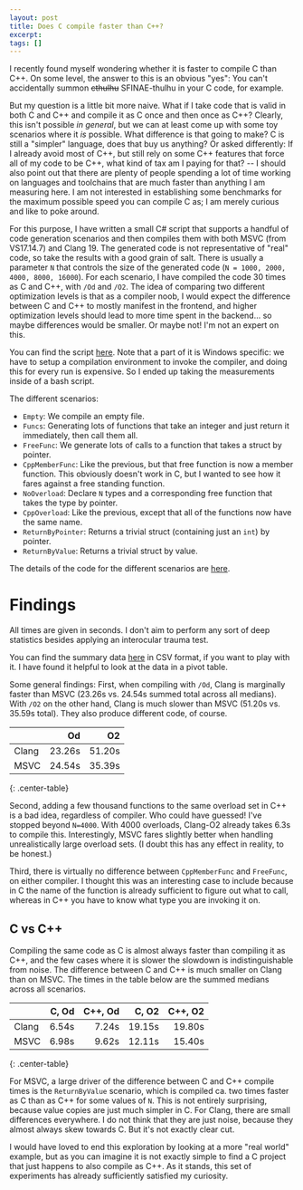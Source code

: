 ```yaml
---
layout: post
title: Does C compile faster than C++?
excerpt:
tags: []
---
```


I recently found myself wondering whether it is faster to compile C than C++. On some level, the answer to this is an obvious "yes": You can't accidentally summon ~~cthulhu~~ SFINAE-thulhu in your C code, for example.

But my question is a little bit more naive. What if I take code that is valid in both C and C++ and compile it as C once and then once as C++? Clearly, this isn't possible _in general_, but we can at least come up with some toy scenarios where it *is* possible. What difference is that going to make? C is still a "simpler" language, does that buy us anything? Or asked differently: If I already avoid most of C++, but still rely on some C++ features that force all of my code to be C++, what kind of tax am I paying for that? -- I should also point out that there are plenty of people spending a lot of time working on languages and toolchains that are much faster than anything I am measuring here. I am not interested in establishing some benchmarks for the maximum possible speed you can compile C as; I am merely curious and like to poke around.

For this purpose, I have written a small C# script that supports a handful of code generation scenarios and then compiles them with both MSVC (from VS17.14.7) and Clang 19. The generated code is not representative of "real" code, so take the results with a good grain of salt. There is usually a parameter `N` that controls the size of the generated code (`N = 1000, 2000, 4000, 8000, 16000`). For each scenario, I have compiled the code 30 times as C and C++, with `/Od` and `/O2`. The idea of comparing two different optimization levels is that as a compiler noob, I would expect the difference between C and C++ to mostly manifest in the frontend, and higher optimization levels should lead to more time spent in the backend... so maybe differences would be smaller. Or maybe not! I'm not an expert on this.

You can find the script [here](https://github.com/sschoener/c-vs-cpp-compile-times). Note that a part of it is Windows specific: we have to setup a compilation environment to invoke the compiler, and doing this for every run is expensive. So I ended up taking the measurements inside of a bash script.

The different scenarios:
 * `Empty`: We compile an empty file.
 * `Funcs`: Generating lots of functions that take an integer and just return it immediately, then call them all.
 * `FreeFunc`: We generate lots of calls to a function that takes a struct by pointer.
 * `CppMemberFunc`: Like the previous, but that free function is now a member function. This obviously doesn't work in C, but I wanted to see how it fares against a free standing function.
 * `NoOverload`: Declare `N` types and a corresponding free function that takes the type by pointer.
 * `CppOverload`: Like the previous, except that all of the functions now have the same name.
 * `ReturnByPointer`: Returns a trivial struct (containing just an `int`) by pointer.
 * `ReturnByValue`: Returns a trivial struct by value.

The details of the code for the different scenarios are [here](https://github.com/sschoener/c-vs-cpp-compile-times/blob/9ba361a484695438504ed0ac8199104dc910849b/Program.cs#L307).

# Findings
All times are given in seconds. I don't aim to perform any sort of deep statistics besides applying an interocular trauma test.

You can find the summary data [here](https://github.com/sschoener/c-vs-cpp-compile-times/blob/main/complete.csv) in CSV format, if you want to play with it. I have found it helpful to look at the data in a pivot table.

Some general findings: First, when compiling with `/Od`, Clang is marginally faster than MSVC (23.26s vs. 24.54s summed total across all medians). With `/O2` on the other hand, Clang is much slower than MSVC (51.20s vs. 35.59s total). They also produce different code, of course.


|      | Od    | O2     |
|------|------:|-------:|
|Clang |23.26s | 51.20s |
|MSVC  |24.54s | 35.39s |
{: .center-table}

Second, adding a few thousand functions to the same overload set in C++ is a bad idea, regardless of compiler. Who could have guessed! I've stopped beyond `N=4000`. With 4000 overloads, Clang-O2 already takes 6.3s to compile this. Interestingly, MSVC fares slightly better when handling unrealistically large overload sets. (I doubt this has any effect in reality, to be honest.)

Third, there is virtually no difference between `CppMemberFunc` and `FreeFunc`, on either compiler. I thought this was an interesting case to include because in C the name of the function is already sufficient to figure out what to call, whereas in C++ you have to know what type you are invoking it on.

## C vs C++
Compiling the same code as C is almost always faster than compiling it as C++, and the few cases where it is slower the slowdown is indistinguishable from noise. The difference between C and C++ is much smaller on Clang than on MSVC. The times in the table below are the summed medians across all scenarios.

|      | C, Od  | C++, Od | C, O2   | C++, O2 |
|------|-------:|--------:|--------:|--------:|
|Clang |6.54s   |  7.24s  | 19.15s  | 19.80s  |
|MSVC  |6.98s   |  9.62s  | 12.11s  | 15.40s  |
{: .center-table}

For MSVC, a large driver of the difference between C and C++ compile times is the `ReturnByValue` scenario, which is compiled ca. two times faster as C than as C++ for some values of `N`. This is not entirely surprising, because value copies are just much simpler in C. For Clang, there are small differences everywhere. I do not think that they are just noise, because they almost always skew towards C. But it's not exactly clear cut.

I would have loved to end this exploration by looking at a more "real world" example, but as you can imagine it is not exactly simple to find a C project that just happens to also compile as C++. As it stands, this set of experiments has already sufficiently satisfied my curiosity.